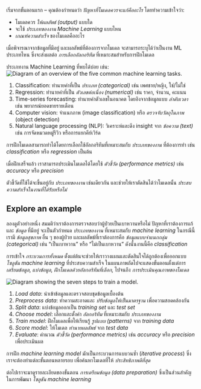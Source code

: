 
เริ่มจากขั้นตอนแรก – คุณต้องกำหนดว่า *ปัญหาที่โมเดลควรจะแก้คืออะไร* โดยทำความเข้าใจว่า:

- โมเดลควร *ให้ผลลัพธ์ (output)* แบบใด  
- จะใช้ *ประเภทของงาน Machine Learning* แบบไหน  
- *เกณฑ์ความสำเร็จ* ของโมเดลคืออะไร

เมื่อพิจารณาจากข้อมูลที่มีอยู่ และผลลัพธ์ที่ต้องการจากโมเดล จะสามารถระบุได้ว่าเป็นงาน ML ประเภทไหน ซึ่งจะส่งผลต่อ *การเลือกอัลกอริทึม* ที่เหมาะสมสำหรับการฝึกโมเดล

ประเภทงาน Machine Learning ที่พบได้บ่อย เช่น:
![Diagram of an overview of the five common machine learning tasks.](https://learn.microsoft.com/en-us/training/wwl-data-ai/design-machine-learning-model-training-solution/media/02-01-overview-tasks.png)

1. Classification: ทำนายค่าที่เป็น *ประเภท (categorical)* เช่น เพศชาย/หญิง, ใช่/ไม่ใช่
2. Regression: ทำนายค่าที่เป็น *ตัวเลขต่อเนื่อง (numerical)* เช่น ราคา, จำนวน, คะแนน
3. Time-series forecasting: ทำนายค่าตัวเลขในอนาคต โดยอิงจากข้อมูลแบบ *ลำดับเวลา* เช่น พยากรณ์ยอดขายรายเดือน
4. Computer vision: จำแนกภาพ (image classification) หรือ *ตรวจจับวัตถุในภาพ* (object detection)
5. Natural language processing (NLP): วิเคราะห์และดึง insight จาก *ข้อความ (text)* เช่น การจัดหมวดหมู่รีวิว หรือการแยกคีย์เวิร์ด

การฝึกโมเดลสามารถทำได้โดยการเลือกใช้อัลกอริทึมที่เหมาะสมกับ _ประเภทของงาน_ ที่ต้องการทำ เช่น _classification_ หรือ _regression_ เป็นต้น

เมื่อฝึกเสร็จแล้ว เราสามารถประเมินโมเดลได้โดยใช้ _ตัวชี้วัด (_*performance metrics*_)_ เช่น _accuracy_ หรือ _precision_

ตัวชี้วัดที่ใช้ได้จะขึ้นอยู่กับ _ประเภทของงาน_ เช่นเดียวกัน และช่วยให้เราตัดสินได้ว่าโมเดลนั้น _ประสบความสำเร็จในงานที่ได้รับหรือไม่_

## Explore an example

ลองดูตัวอย่างหนึ่ง สมมติว่าเราต้องการตรวจสอบว่าผู้ป่วยเป็นเบาหวานหรือไม่ ปัญหาที่เราต้องการแก้ และ _ข้อมูล_ ที่มีอยู่ จะเป็นตัวกำหนด _ประเภทของงาน_ ที่เหมาะสมกับ _machine learning_ ในกรณีนี้ เรามี _ข้อมูลสุขภาพ_ อื่น ๆ ของผู้ป่วย และผลลัพธ์ที่เราต้องการคือ _ข้อมูลแบบจำแนกกลุ่ม (categorical)_ เช่น “เป็นเบาหวาน” หรือ “ไม่เป็นเบาหวาน” ดังนั้นงานนี้คือ _classification_

การเข้าใจ _กระบวนการทั้งหมด_ ตั้งแต่ต้นจะช่วยให้เราวางแผนและตัดสินใจได้ถูกต้องเพื่อออกแบบ _โซลูชัน machine learning_ ที่ประสบความสำเร็จ ในแผนภาพถัดไปจะแสดงขั้นตอนตั้งแต่การ _เตรียมข้อมูล_, _แบ่งข้อมูล_, _ฝึกโมเดลด้วยอัลกอริทึมที่เลือก_, ไปจนถึง _การประเมินคุณภาพของโมเดล_

![Diagram showing the seven steps to train a model.](https://learn.microsoft.com/en-us/training/wwl-data-ai/design-machine-learning-model-training-solution/media/train-model-process.png)

1. _Load data_: นำเข้าข้อมูลและตรวจสอบชุดข้อมูลเบื้องต้น
2. _Preprocess data_: ทำความสะอาดและ _ปรับข้อมูลให้เป็นมาตรฐาน_ เพื่อความสอดคล้องกัน
3. _Split data_: แบ่งข้อมูลออกเป็น _training set_ และ _test set_
4. _Choose model_: เลือกและตั้งค่า _อัลกอริทึม_ ที่เหมาะสมกับ _ประเภทของงาน_
5. _Train model_: ฝึกโมเดลเพื่อให้เรียนรู้ _รูปแบบ (patterns)_ จาก _training data_
6. _Score model_: ให้โมเดล _ทำนายผลลัพธ์_ จาก _test data_
7. _Evaluate_: คำนวณ _ตัวชี้วัด (_*performance metrics*_)_ เช่น _accuracy_ หรือ _precision_ เพื่อประเมินผล

การฝึก _machine learning model_ มักเป็นกระบวนการแบบวนซ้ำ (_iterative process_) ซึ่งเราจะต้องทำแต่ละขั้นตอนหลายรอบ เพื่อค้นหาโมเดลที่ให้ _ประสิทธิภาพดีที่สุด_

ต่อไปเราจะมาดูรายละเอียดของขั้นตอน _การเตรียมข้อมูล (data preparation)_ ซึ่งเป็นส่วนสำคัญในการพัฒนา _โซลูชัน machine learning_